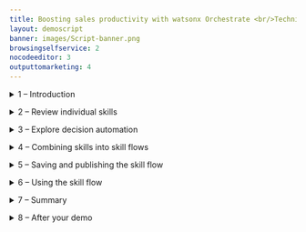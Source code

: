 ```yaml
---
title: Boosting sales productivity with watsonx Orchestrate <br/>Technical Sales Level 3 demo
layout: demoscript
banner: images/Script-banner.png
browsingselfservice: 2
nocodeeditor: 3
outputtomarketing: 4
---
```


<span id="top"></span>


<details markdown="1">

<summary>1 – Introduction</summary>

This demo shows you how to present watsonx Orchestrate’s core capabilities and its value proposition using a business scenario set in an insurance sales office. You’ll see how individual skills are used, take a brief look at decision automation, then implement an upsell process for a hypothetical insurance brokerage by combing skills together into a sequence called a skill flow.

In this hypothetical insurance brokerage, sales agents spend their time across many tasks while constantly context switching between multiple applications to do their jobs. A large part of any successful insurance seller’s time should be spent servicing existing clients, but an important part of being a great sales agent is finding new business and building pipeline.

Prior to watsonx Orchestrate, agents in this insurance office dedicated a few hours per week to sending prospecting emails for upsell and cross-sell opportunities, as well as building pipeline. To do this, a typical insurance seller would:

1.	Search the customer relationship management (CRM) system for customers that meet certain cross-sell criteria.
2.	Determine the best cross-sell products to offer each customer.
3.	Write a customized email from a template.
4.	Send the email to the selected customer.
<br/><img src="images/Script-1.png" width="800" /><br><br/>
Unfortunately, agents in this office are facing several challenges that prevent them from performing at their best:
- Effectively searching their CRM system for sales opportunities is time consuming and requires a lot of skill… skills that not everyone on the team possesses, especially new hires who need to be trained.<br/>
- Matching customer circumstances to the most optimal and competitive products is time consuming and requires expert product knowledge. The information about products, customers, and policies is spread over multiple systems and spreadsheets.<br/>
- Multiple systems and applications are used to perform customer outreach (a CRM search, Outlook, and so on). It takes time to switch between these applications to find the required information. Data is copied and pasted between applications and inevitably errors are made.<br/>
- Multiple systems and applications are used to perform customer outreach (a CRM search, Outlook, and so on). It takes time to switch between these applications to find the required information. Data is copied and pasted between applications and inevitably errors are made.<br/>
- There isn’t time to create a personalized email for each customer. Instead, sellers use templates…but they know that the emails that are produced this way are often ignored by their customers because they are not engaging.<br/>

This demo shows how the prospecting work in this scenario can be done more effectively with watsonx Orchestrate by creating a sequence of skills that perform the multiple steps of the upsell process using a skill flow. A skill flow is a sequence of skills where the inputs and outputs of individual skills are wired together to reduce data entry.

Here is what this demonstration highlights:
- First, data is extracted from a system that leverages a pre-configured search to find customers with recent life events.
- Then, these customers are matched to the most suitable and competitive products by using an AI-infused automation that represents the digitized business knowledge of a product expert.
- Finally, instead of using an email template, a built-in skill that uses the IBM Granite generative AI model is used to create a marketing email. This model is designed for the enterprise and trained on trusted enterprise data, so it can be trusted to produce content suitable for business use cases.

Let’s get started.
 
<br/>

**[Go to top](#top)**

</details>

<span id="spanID"></span>
<details markdown="1">


<summary>2 – Review individual skills </summary>

<br/>


| :--- | :--- |
| **Narration** | IBM watsonx Orchestrate comes with a catalog of out-of-the-box skills, such as Workday, Monday, Outlook, etc. Additional skills can be added to the catalog that work with existing services using OpenAPI or run on IBM Cloud Pak for Business Automation. Let’s begin by opening the catalog.|
| **Action** &nbsp; 2.0.1 | Click the **navigation hamburger** menu icon **(A)**, then select **Skill catalog (B)** from the left menu.<br/><img src="images/Script-2-0-1.png" width="800" />|
| **Action** &nbsp; 2.0.2 | When the **Choose a skill set to view skill catalog** window opens, select the **Personal skills tile (A)**, then click **Go to skill catalog (B)**.<br/><img src="images/Script-2-0-2.png" width="800" />|
| **Narration** | Skills are grouped by application, such as Microsoft Teams or Salesforce. New skills are added to the watsonx Orchestrate catalog with each release. <br/><br/>When an out-of-the-box skill is not available, builders can create new skills from several sources, including: <br/> 1. **Open APIs**: Skills are generated from OpenAPI specifications.<br/> 2. **Embedded Automations**: Decision and workflow skills are created by using the built-in automation builder.<br/> 3. **IBM Cloud Pak for Business Automation/RPA**: Skills are generated for automation services and robotic process automation (RPA) bots. <br/> 4. **Composite skill flows**: Individual skills are combined into a sequence.<br/><br/>OpenAPI is a specification for documenting and standardizing the design and behavior of web APIs. An OpenAPI file provides the detailed outline of how a particular API works, including its operations, endpoints, data types, request and response formats and authentication methods.<br/><br/> Decision automations and skill flows are covered in a later section, but first you’ll see how an individual skill based on an OpenAPI performs a customer search in this fictitious insurance company used at the start of the upsell process.|


| **2.1** | **Customer search** |
| :--- | :--- |
| **Narration** |  The first task in the upsell process is to perform a predefined search against the customer system to find customers that have recent life events. This functionality is provided to users through the **Get a list of customers** skill.<br/><br/>Let’s open the chat window to run this skill.|
| **Action** &nbsp; 2.1.1 | Click the **hamburger navigation** menu icon **(A)** and select **Chat (B)** from the left menu.<br/><img src="images/Script-2-1-1.png" width="800" /> |
| **Action** &nbsp; 2.1.2 | Click the **Skills** menu and select **Personal skills** if not already selected. <br/><img src="images/Script-2-1-2.png" width="800" />|
| **Narration** |In watsonx Orchestrate, skills are organized into apps. Users can click on their app tiles to run the skills they contain, or they can type a phrase to run the skill, such as **Write an upsell email for my customers**.  |
| **Action** &nbsp; 2.1.3 | Click on the tile **Get a list of customers with …** tile to run the skill and fetch customers from the CRM system.<br/><img src="images/Script-2-1-3.png" width="800" /> |
| **Narration** | The results from this skill are shown in a table. All the listed customers have recent life events that could be used for cross-sell and upsell purposes. This skill has used a predefined search against the CRM system and provides an insurance seller with a list of potential upsell opportunities. This took just a few seconds and was done without having to use the CRM system directly or require CRM expertise. This skill is already useful as a standalone skill, but as we will soon see, combining its output with other skills can make it far more useful and powerful.<br/><img src="images/Script-2-1-3-bis.png" width="800" /> |

| **2.2** | **Product upsell automation** |
| :--- | :--- |
| **Narration** | The next skill is the upsell skill. This skill uses an embedded decision automation engine to match customers to upsell and cross-sell offers. <br/><br/>This skill is run by clicking on its corresponding tile or by entering a prompt such as **“upsell”** into the chat window.|
| **Action** &nbsp; 2.2.1 | Enter **“upsell”** into the chat prompt and press **Enter** key **(A)**. Alternatively click on the tile associated with the skill **(B)**. <br/><img src="images/Script-2-2-1.png" width="800" /> |
| **Narration** | To use this skill, the user must enter details about a customer, such as a recent life event, their age, and any current products they have purchased. In this example, just the name is provided so that a default response is returned. |
| **Action** &nbsp; 2.2.2 | Enter a person’s name into the **name** field **(A)**, then click the **Apply** button **(B)**. <br/><img src="images/Script-2-2-2.png" width="800" /> |
| **Narration** | The results from the ‘Product Upsell’ automation are displayed. These results contain a product recommendation for the selected customer and were provided almost instantly. This is another huge time saving for the sales agent; but in addition to the product recommendation the results also contain a prompt that can be used by a foundation model such as IBM Granite, to generate a personalized marketing email. <br/><br/>Just like the customer search skill, the value of this skill is obvious, because manual data entry is time consuming and can introduce errors, the full value of this skill isn't realized… but watsonx Orchestrate can autofill this information once the skill is part of a skill flow.<br/><img src="images/Script-2-2-2-bis.png" width="800" /> |

| **2.3** | **Email generation** |
| :--- | :--- |
| **Narration** | The last individual skill is **Generate an email**. This skill uses the IBM Granite foundation model to generate an email based on a prompt. <br/><br/>This skill is run by clicking on its corresponding tile or by entering a prompt such as **“generate an email”** into the chat window.|
| **Action** &nbsp; 2.3.1 | Enter **“generate an email”** into the chat prompt and press **Enter** key **(A)**. Alternatively click on the tile associated with the skill **(B)**. <br/><img src="images/Script-2-3-1.png" width="800" />|
| **Action** &nbsp; 2.3.2 | Copy the **prompt** text produced by the **L3_Upsell** skill **(A)** and paste it into the **Input instruction** panel **(B)**, then click **Apply (C)**. <br/><img src="images/Script-2-3-2.png" width="800" /> |
| **Narration** | Content generation will take approximately 30 seconds. IBM watsonx Granite is used to generate the email body. This model is trained on trusted enterprise data, with additional layers of protection, so you can be certain it will not produce harmful or inappropriate content. The generated email is displayed, and also confirmation that it came from the IBM Granite model.<br/><img src="images/Script-2-3-2-bis.png" width="800" />|

<br/>

**[Go to top](#top)**

</details>

<span id="spanID"></span>
<details markdown="1">

<summary>3 – Explore decision automation </summary>

<br/>

<inline-notification text="<strong>Skill studio update.</strong> A recent product update has consolidated <strong>Automations</strong> and <strong>Skills and apps</strong> into <strong>Skill studio</strong>. All navigation links that refer to <strong>Automations</strong> and <strong>Skills and apps</strong> can now be found within the <strong>Skill studio</strong> which can be found in the main hamburger navigation menu."></inline-notification>

| :--- | :--- |
| **Narration** |The ‘L3_Upsell’ automation skill represents the digitized knowledge of a product expert and matches customers to upsell and cross-sell offers. It does this using prescriptive AI, where the decision-making process used by an expert has been transformed into a decision model. Within the decision model, the product upsell logic is represented in natural language and decision tables that ensures that the logic remains clear and simple to non-technical users. Furthermore, the no-code tools in watsonx Orchestrate Automation Builder enable non-technical users to create, test and maintain the decision logic to adapt to changing circumstances. <br><br/>Let’s see how this skill’s business logic is managed with watsonx Orchestrates’ Automation Builder.|

| **Action** &nbsp; 3.1 | Click the **hamburger navigation** menu icon **(A)**, then select **Automations (B)** from the left menu.<br/><img src="images/Script-3-1.png" width="800" />|
| **Action** &nbsp; 3.2 | Enter the unique reference **“XXddmmyy”** that corresponds to your decision model in the **search** field **(A)** and press **Enter**, then click on the tile that corresponds to your automation **(B)**.<br/><img src="images/Script-3-2.png" width="800" /> |
| **Narration** | This decision model shows the structure of the decision-making process. Data feeding the model is shown at the bottom of the diagram and represented by the green input nodes. In this example, the input data is the customer record and the recent change. This data passes through intermediate decision nodes that incrementally infer new information by using business rules. The output decision node is shown with a dark blue line and produces the decision result. <br/><br/>In this example, the decision model determines the best product for the selected customer and produces a GenAI prompt along with some tuning parameters so that a generative AI model can create a marketing outreach email. <br/><br/>The decision nodes contain the business rules that perform the logic to build the prompt. The ‘Initial Instruction’ node uses the customer’s name to form the instructions that are passed to the generative model such as ‘You are an insurance salesman, write a marketing email for your customer John Collins’. The Product Recommendation node determines the most appropriate product to recommend to the customer based on their age, recent life events and existing products they hold.<br/><br/>The output from these intermediate decision nodes is brought together in the top node called **Upsell prompt**. This node produces the final output from the decision model based on the intermediate results.<br/><img src="images/Script-3-2-bis.png" width="800" /><br/><br/>The palette on the left of the canvas is used to add additional nodes to the model. These can be additional decisions and inputs. They can also include predictive models enabling you to blend prescriptive business rules and predictive models together, for example the predictive model could use a regression model to predict a best price, but then prescriptive business rules could be used as guardrails to ensure the price stayed within a certain range.<br/><br/>Decision models can also include nested models, and you can also include generative AI.<br/><br/>Let’s take a closer look at the product recommendation logic.|
| **Action** &nbsp; 3.3 | Click the **Product recommendation** node **(A)** then select the **Logic** tab **(B)** in the **Product recommendation** section that appears on the right.<br/><img src="images/Script-3-3.png" width="800" /> |
| **Narration** | The rules that are applied in this decision node are shown on the right of this screen. Note how there is a decision table called **Product recommendation**. This table houses the main logic, a business rule to check for duplicate recommendations for products already held, and a default rule that will apply if no other product recommendations can be made.<br/><br/>Let’s take a closer look at the product recommendation decision table.|
| **Action** &nbsp; 3.4 | Click the **Product recommendation** decision table.<br/><img src="images/Script-3-4.png" width="800" /> |
| **Narration** | Decision tables are useful when many rules will share the same structure and it is helpful to view them together. In this example, every row in the table represents a rule that reasons over the customers recent change, along with their age, to determine a product recommendation. In this example, the recent change and customer age are both used as condition columns and shown on the left. The column on the right is the action column and provides the product recommendation. <br/><br/>Decision tables can contain more condition columns and multiple action columns to represent complex logic, but the logic will remain clear and maintainable. Many decision tables can work together to implement very complex logic, whilst keeping the logic clear and readable to non-technical users. <br/><br/>IBM watsonx Orchestrate’s Automation builder also includes a preview capability to test the results produced by the decision model. Clicking the Play icon in the top-right corner opens the preview window.|
| **Action** &nbsp; 3.5 | Click the **Play** icon in the top-right corner of the screen. <br/><img src="images/Script-3-5.png" width="800" />|
| **Narration** | Run a test scenario. |
| **Action** &nbsp; 3.6 | Click the **Preview** button. <br/><img src="images/Script-3-6.png" width="800" />|
| **Narration** | The rules are run, and the results are displayed. At the top is the final output, but below this we can also see all the intermediate results as the data passed through the decision model. By clicking the show more link, we can expand the final output and see the complete information returned from the decision. This contains the product recommendation, the GenAI prompt and the min/max tokens that control the content length. |
| **Action** &nbsp; 3.7 | Click the **Show more** button. <br/><img src="images/Script-3-7.png" width="800" />|
| **Narration** | Many test scenarios can be created, these are run by selecting them and pressing preview. |
| **Action** &nbsp; 3.8 | Click the drop-down arrow **(A)** in the **Test data** section and select another scenario, then click the **Preview** button **(B)**.<br/><img src="images/Script-3-8.png" width="800" /> |
| **Narration** | Once the business logic is ready, it is deployed as a skill that can be invoked from the chat window directly, or it can be combined with other skills in a skill flow. |

<br/>

**[Go to top](#top)**

</details>

<span id="spanID"></span>
<details markdown="1">

<summary>4 – Combining skills into skill flows </summary>

<br/>


| :--- | :--- |
| **Narration** | Individual skills can be useful when used in isolation, but greater value can be unlocked when they are combined into skill flows.  |
| **Action** &nbsp; 4.1 | Click the **hamburger navigation** menu icon **(A)** and select **Skills and apps (B)** from the left menu.<br/><img src="images/Script-4-1.png" width="800" /> |
| **Narration** | IBM watsonx Orchestrate provides access to a broad range of skills that help users perform their daily tasks. It comes with a collection of out-of-the-box, ready-to-use skills that range from working with productivity tools to providing deep analytical insights. <br/><br/>IBM watsonx Orchestrate developers, called ‘Builders,’ can create customized skills like the customer search and product upsell skills described earlier. As individual skills they are useful on their own, but combining them together can save an insurance sellers time, avoid errors, and produce better results. <br/><br/>Skill flows connect multiple skills together by using a low-code flow editor. In this example, a skill flow is created to combine the customer search skill with the product upsell decision and then generate a marketing email for a selected customer.<br/><br/>Let's create the skill flow now.|
| **Action** &nbsp; 4.2 | Click on **Add skills (A)**, then select **Create a skill flow (B)**.<br/><img src="images/Script-4-2.png" width="800" /> |
| **Narration** | The skill flow requires a unique name. |
| **Action** &nbsp; 4.3 | Click the **Pencil** icon **(A)** and when the **Edit Skill flow details** section opens on the right, enter a name for the skill flow using the template Upsell **XXddmmyy (B)**. Now click the **Save** button **(C)**. <br/><img src="images/Script-4-3.png" width="800" />|
| **Narration** | To add a skill, click the plus icon. |
| **Action** &nbsp; 4.4 | Click the **+** icon. <br/><img src="images/Script-4-4.png" width="800" /><inline-notification text=" You are using a shared demo tenant. Use the unique reference added to your skill names to find them in the catalog. It’s a good idea to keep this reference in your clipboard history so it can be pasted into the skill search panel."></inline-notification> |
| **Narration** | On demo tenants a unique reference is used to locate the demo skills in the catalog. (This is only necessary on demo tenants, ordinarily these skills would be found by using just their name.) |
| **Action** &nbsp; 4.5 | Enter the unique reference for your skills (**XXddmmyy**) into the **filter** panel and press **Enter** to filter the results.<br/><img src="images/Script-4-5.png" width="800" /> |
| **Narration** | The first skill we need performs a customer search and it’s contained in the **CRM** tile. <br/><br/> <inline-notification text="This skill collection contains one skills; <strong>Get Customers with recent life events …</strong> that performs the customer search."></inline-notification> |
| **Action** &nbsp; 4.6 | Click the **CRM** tile. <br/><img src="images/Script-4-6.png" width="800" /><br/><br/> <inline-notification text="This skill collection contains one skills; Get Customers with recent life events … that performs the customer search."></inline-notification>|
| **Narration** | Add the skill. |
| **Action** &nbsp; 4.7 | Click **Add Skill** within the **Get Customers with recent life events …** tile.<br/><img src="images/Script-4-7.png" width="800" />|
| **Narration** | Add the next skill by clicking the **Plus** icon again, searching with the unique reference, then adding the skill. |
| **Action** &nbsp; 4.8 | Click the **+** icon to the left of the end node.<br/><img src="images/Script-4-8.png" width="800" /> |
| **Action** &nbsp; 4.9 | Enter the unique identifier for your skills (**XXddmmyy**) and press **Enter** to filter the results. <br/><img src="images/Script-4-9.png" width="800" />|
| **Narration** | Add the upsell skill. |
| **Action** &nbsp; 4.10| Click on the **L3_Upsell** tile with the unique reference you used.<br/><img src="images/Script-4-10.png" width="800" /> |
| **Action** &nbsp; 4.11 | On the **L3_Upsell_XXddmmyy** tile, click **Add skill**.<br/><img src="images/Script-4-11.png" width="800" /> |
| **Narration** |Add the third skill by clicking the **Plus** icon again. |
| **Action** &nbsp; 4.12 | Click the **+** icon to the left of the end node.<br/><img src="images/Script-4-12.png" width="800" /> |
| **Action** &nbsp; 4.13 | Enter **“watsonx”** into the **Search** field and press **Enter** to filter the results.<br/><img src="images/Script-4-13.png" width="800" />|
| **Action** &nbsp; 4.14| Click the **watsonx.ai** collection tile.<br/><img src="images/Script-4-14.png" width="800" /> |
| **Narration** | Add the third skill. |
| **Action** &nbsp; 4.15 | Click **Add Skill** within the **Generate an email** tile.<br/><img src="images/Script-4-15.png" width="800" /> |
| **Narration** |In this demo, an input form is used instead of one of the built-in email skills. This is done to avoid some additional setup, but from the user’s perspective the results are the same. The input form contains the same fields as the built-in email skill and allow us to map the various skill outputs together to build the final output.<br/><br/>Let's add the custom form. |
| **Action** &nbsp; 4.16 | Click the + icon to the left of the end node.<br/><img src="images/Script-4-16.png" width="800" />|
| **Action** &nbsp; 4.17 | Type **“forms”** and press **Enter** to filter the results **(A)**, click **Custom forms (B)**.<br/><img src="images/Script-4-17.png" width="800" /> |
| **Action** &nbsp; 4.18 | Click **Add skill** within the **Input form** tile.<br/><img src="images/Script-4-18.png" width="800" /><br/><br/><inline-notification text="Your skill flow should now resemble the following example and have four skills."></inline-notification><br/><img src="images/Script-4-18-bis.png" width="800" />|
| **Narration** | Each skill can have one or more inputs and outputs. The skill flow editor allows builders to easily map the output from one skill into another. The first skill in this skill flow (**Get a list of customers with recent life events**) doesn’t require any configuration. But, the **L3_Upsell** skill needs to be configured to map the output from the **Get a list of customers** skill into its appropriate inputs. |
| **Narration** | The input form for this skill will also be hidden. |
| **Action** &nbsp; 4.19 | Configure the input form for **L3_Upsell_XXddmmyy** skill by performing the following steps: <br/>A. Select the **L3_Upsell_XXddmmyy** tile.<br/>B. Click **Input** to select the input form.<br/>C. Turn on the **Hide this input form from the user** option.<br/><img src="images/Script-4-19.png" width="800" />|
| **Narration** | Now the data can be mapped, starting with the customer’s age. |
| **Action** &nbsp; 4.20 | Map the customer age input field of the skill by performing the following steps:<br/>A. Click the field **theCustomer.age**.<br/>B. Select **Get a list of customers with recent life events** from the available mappings.<br/><img src="images/Script-4-20.png" width="800" />|
| **Action** &nbsp; 4.21 | Scroll down and select **age**.<br/><img src="images/Script-4-21.png" width="800" /> |
| **Narration** |Mapping data can be done manually, but in some cases it’s easier to let the skill flow editor generate mapping suggestions for you. |
| **Action** &nbsp; 4.22 | Click **Generate mapping suggestions**.<br/><img src="images/Script-4-22.png" width="800" />|
| **Narration** | Not all mappings can be generated. Later in the skill flow there will be multiple options, and as such, manual mapping will be required. <br/><br/>Let's complete the final mapping for this skill and map the list of current products.|
| **Action** &nbsp; 4.23 | Map the remaining field. Scroll down and click **theCustomer.listOfCurrentProducts (A)**, then select **Get a list of customers with recent life events (B)**. <br/><img src="images/Script-4-23.png" width="800" />|
| **Action** &nbsp; 4.24 | Select **current_products** from the list of available mappings.<br/><img src="images/Script-4-24.png" width="800" />|
| **Narration** | The output form for the **L3_Upsell** skill requires no configuration, but typically this output would be hidden as the user doesn’t need to see or edit the results. It will be left visible in this demo so that when the skill flow runs the output will be available for review.<br/><br/>The **Generate an email** skill creates the email body from the prompt received from the **L3_Upsell** decision skill.  |
| **Action** &nbsp; 4.25 | Configure the input form for **Generate an email** by performing the following steps: <br/>A. Select the **Generate an email** tile in the skill flow.<br/>B. Select the **Input** tab.<br/><img src="images/Script-4-25.png" width="800" />|
| **Narration** | Map the input field to take the prompt from the **L3_Upsell** skill. |
| **Action** &nbsp; 4.26 | Map the **Input instruction** field by performing the following steps:<br/>A. Click on the **Input instruction** field.<br/>B. From **Available Mappings Skills** select the **L3_Upsell_XXddmmyy** skill.<br/><img src="images/Script-4-26.png" width="800" /><br/><br/>C. Select **prompt**.<br/><img src="images/Script-4-26-bis.png" width="800" />|
| **Narration** | The **Generate an email** output form can be hidden as the output will be available to view in the next skill. |
| **Action** &nbsp; 4.27 | Configure the **Generate an email** output form by performing the following steps: <br/>A. Click the **Generate an email** tile.<br/>B. Select the **Output** tab to select the output form.<br/>C. Turn on the **Hide this input form from the user** option.<br/><img src="images/Script-4-27.png" width="800" />|
| **Narration** | Following email content generation, an input form will be used to display the output and allow the sales agent to check the output for accuracy. The agent can also make any modifications before the response is sent to their customer. <br/><br/>The form is built by repeatedly adding input fields. |
| **Action** &nbsp; 4.28| Configure the input form by performing the following steps: <br/>A. Select the **Input form** tile from the skill flow at the top of the screen.<br/>B. Enter a title for the form in the **Form title** field, for example **“Send email”**.<br/><img src="images/Script-4-28.png" width="800" />|
| **Narration** |The form is built by repeatedly adding input fields. |
| **Action** &nbsp; 4.29|Add a field to the form by performing the following steps: <br/> A. Click **Add input field**.<br/>B. Select the **Single line text** radio button under the **Add input field** section that appears on the right side of the screen.<br/>C. Click the **Next** button.<br/><img src="images/Script-4-29.png" width="800" />|
| **Narration** |The new input field will receive the email address of the selected customer. |
| **Action** &nbsp; 4.30| A. Enter the value **“To”** into the **Display text** field in the **Add input field** section on the right side of the screen.<br/>B. Click the **Apply** button.<br/><img src="images/Script-4-30.png" width="800" />|
| **Narration** |The subject field can now be added to the form by repeating the same steps. |
| **Action** &nbsp; 4.31| A. Repeat steps **4.29 and 4.30** to create a **Subject** field.|
| **Narration** |Next, a field for the email body is added to the form, this field will be a **Paragraph text** field. |
| **Action** &nbsp; 4.32|Add a field to the form by performing the following steps: <br/>A. Click **Add input field**.<br/>B.  Select the Paragraph text radio button in the **Add input field** section on the right side of the screen.<br/>C. Click the **Next** button.<br/><img src="images/Script-4-32.png" width="800" />|
| **Narration** |This input field will receive the email body generated by watsonx.ai.|
 **Action** &nbsp; 4.33| Label the input field by performing the following steps: <br/> A.   Enter the value **“Email body”** into the **Display text** field.<br/>B. Click the **Apply** button.<br/><img src="images/Script-4-33.png" width="800" /><br/><br/> <inline-notification text="Your form should now resemble the example below with <strong>To, Subject</strong> and <strong>Email body</strong> fields."></inline-notification><br/><img src="images/Script-4-33-bis.png" width="800" />|
| **Narration** | To complete the form the mappings must be added. |
| **Action** &nbsp; 4.34 | Configure the mappings for the input form by performing the following steps:<br/>A. Click the **To** field.<br/>B. From **Available Mappings**, select **Get a list of customers with recent life events XXddmmyy**.<br/><img src="images/Script-4-34.png" width="800" /><br/><br/>C. Select the **email** mapping.<br/><img src="images/Script-4-34-bis.png" width="800" />|
| **Narration** | A default value will be used to populate the **Subject** field. |
| **Action** &nbsp; 4.35 | Provide a default value for the **Subject** field by performing the following steps:<br/>A. Hover over the **Subject** field and click the corresponding **Pencil** icon when it appears.<br/><img src="images/Script-4-35.png" width="800" /><br/><br/>B. Under **Subject**, enter a default value, **“Your insurance”**.<br/><img src="images/Script-4-35-bis.png" width="800" />|
| **Narration** | The text produced from the Generate an email skill will be used to populate the **Email body** field.|
| **Action** &nbsp; 4.36 | Map the value for the Email body by performing the following steps:><br/>A. Scroll down and click on the **Email body** field.<br/>B. In the **Available mappings** section, select **Generate an email**.<br/><img src="images/Script-4-36.png" width="800" /><br/><br/>C. Select **generated_text**.<br/><img src="images/Script-4-36-bis.png" width="800" />|
| **Narration** | This completes the skill flow creation. In the next section, you will save this skill flow and then publish it, so it is available for use by any seller at the insurance company.  |


**[Go to top](#top)**

</details>

<span id="spanID"></span>
<details markdown="1">

<summary>5 – Saving and publishing the skill flow </summary>

<br/>

| :--- | :--- |
| **Narration** | Before the new skill flow can be used, it must be enhanced and published. Enhancement allows you to fine-tune how the skill is presented and train the conversational interface to recognize when the skill should be used. First, save the skill flow.|
| **Action** &nbsp; 5.1 | A. Scroll to the top of the page and click on the **Actions** button drop down.<br/>B. Select **Save** or **Save as draft**. <br/><img src="images/Script-5-1.png" width="800" /> |
| **Narration** | Next use the **Enhance** window to enter training phrases and publish the skill flow.  |
| **Action** &nbsp; 5.2 | Open the Enhance window by performing the following steps:<br/>A. Click the **Actions** button drop down.<br/>B. Select **Enhance**.  <br/><img src="images/Script-5-2.png" width="800" /> |
| **Narration** | Using the **Enhance** window, phrases are entered that are used to train the conversational interface to recognize when the skill should be used. Multiple phrases can be entered to train the conversational interface. In a real project, several alternative phrases would be used to train the AI to ensure the skill is activated.  |
| **Action** &nbsp; 5.3 | Enter a training phrase by performing the following steps:><br/>A. Select the **Phrases** tab. <br/><img src="images/Script-5-3.png" width="800" /><br/><br/>B. Enter a phrase to trigger the skill flow, for example: **“write an upsell email to my customers”**, then click **Publish (C)**. <br/><img src="images/Script-5-3-bis.png" width="800" /> |
| **Narration** | Before the skill flow can be run, it must be added into your personal skill set from the skill catalog. |
| **Action** &nbsp; 5.4 | Click the **hamburger navigation** menu icon **(A)** and click **Skills catalog (B)** from the left menu. <br/><img src="images/Script-5-4.png" width="800" /> |
| **Narration** | The unique reference used to name the skill flow can be used to find it in the skill catalog. |
| **Action** &nbsp; 5.5 | Find the skill flow by performing the following steps:<br>A. Enter your unique skill reference (**XXddmmyy**) in the **Search** panel and press **Enter**.<br/>B. Click the **Skill flows** tile in the **Apps** section.<br/><img src="images/Script-5-5.png" width="800" />|
| **Narration** | When the catalog entry for skill flows is displayed, the unique reference can be used again.|
| **Action** &nbsp; 5.6 | Add the skill flow by performing the following steps:<br/>A. Enter your unique skill reference (**XXddmmyy**) in the **Search** panel again and press **Enter**.<br/>B. Click **Add skill**.<br/><img src="images/Script-5-6.png" width="800" />|
| **Narration** | The skill flow has been added to the personal skills collection and should be available in the main chat window.|
| **Action** &nbsp; 5.7 | Return to the Chat window by performing the following steps:><br/>A. Click the **hamburger navigation** menu icon from the left menu.<br/>B. Select **Chat**.<br/><img src="images/Script-5-7.png" width="800" /><br/><br/>C. Confirm that a tile representing your skill flow has been added <br/><img src="images/Script-5-7-bis.png" width="800" /><br/><inline-notification text="If you have created more than one skill flow, the new skill flow will be grouped with other skill flows in a parent Skill Flow tile."></inline-notification> |

<br/>

**[Go to top](#top)**

</details>

<span id="spanID"></span>
<details markdown="1">

<summary>6 – Using the skill flow </summary>

<br/>

| :--- | :--- |
| **Narration** | Before you run the new skill flow let’s summarize what you’ve seen so far:<br/>- Individual skills performing useful but isolated functions, such as customer search and product upsell.<br/>- A brief look into decision automation, and how business logic can be represented with a decision model. <br/>- Implemented a simple workflow using skill flows to connect skills together.<br/><br/>The skill flow is complete and published for sales agents to use.  Now let’s assume the persona of an insurance seller to see how the upsell process has been transformed with watsonx Orchestrate.|
| **Action** &nbsp; 6.1 |Open the Chat window (if not already open) by clicking the **hamburger navigation** menu icon **(A)** and select **Chat (B)** from the left menu. <br/><img src="images/Script-6-1.png" width="800" /> |
| **Action** &nbsp; 6.2 | Perform the following steps:<br/>A. Type the command **“write an upsell email to my customers”**.<br/>B. Click the **Send** arrow.<br/><br/> <inline-notification text="You can also click the skill tile that corresponds to the skill flow you created to invoke this skill."></inline-notification><br/><img src="images/Script-6-2.png" width="800" />|
| **Narration** | IBM watsonx Orchestrate runs the skill flow, retrieving a list of customers with recent life events. The retrieved customer data is neatly displayed in a table within the chat interface.<br/><br/>The agent reviews the list of customers and pursues a cross-sell opportunity with **Janet Thomas**, who has recently turned 64, as depicted in the **Recent Change** field.|
| **Action** &nbsp; 6.3 | Select the radio button associated with **Janet Thomas (A)** from the table.<br/><img src="images/Script-6-3.png" width="800" /> |
| **Narration** | Next, the agent needs to determine which products to recommend for Janet based on her circumstances and recent life event.<br/><br/>The customer details from the CRM system are automatically submitted into watsonx Orchestrate’s built-in decision engine and the upsell recommendations are displayed. Behind the scenes, the decision engine applies business logic that considers many different attributes specific to this customer (Janet Thomas), such as age, life event, and current coverage to determine the best product that the insurance agent should suggest to this customer.|
| **Action** &nbsp; 6.4 | Click the **Apply** button. <br/><img src="images/Script-6-4.png" width="800" />|
| **Action** &nbsp; 6.5 | Two skills have run in quick succession, scroll back so that the upsell decision output is displayed.<br/><img src="images/Script-6-5.png" width="800" /> |
| **Narration** | In this case, the decision engine recommended the **Silver Travel Insurance Plan**, and based on this, it has also created a prompt for a generative AI model to create the marketing upsell email. |
| **Action** &nbsp; 6.6 | Review the prompt then scroll to the bottom of the chat window to review the input for the generative AI model.<br/><img src="images/Script-6-6.png" width="800" />|
| **Action** &nbsp; 6.7 |Perform the following steps:<br/><br/>A. Review the prompt created for the customer (**Janet Thomas**).<br/>B. Click the **Apply** button.<br/><img src="images/Script-6-7.png" width="800" />|
| **Narration** | Clicking **Apply**, submits the prompt into the Generate an email skill, and this will take approximately thirty seconds to complete. For this particular skill, watsonx Orchestrate is working asynchronously, it’s not blocking and waiting for a response that may otherwise time-out. Instead, it is notified by the long running activity when the work is finished and then resumes the skillflow. During this waiting time, the user is able to do other work, and can jump back to this task once the response is received. <br/><br/>The response created for the customer (Janet Thomas) is returned and displayed. The customer email address, subject and email body are pre-filled, allowing the user to review the generated content for accuracy and add any further information to ensure the proposal is relevant to the customer. |
| **Action** &nbsp; 6.8 | Review the generated email. <br/><img src="images/Script-6-8.png" width="800" />|


<br/>

**[Go to top](#top)**

</details>

<span id="spanID"></span>
<details markdown="1">

<summary>7 – Summary </summary>

<br/>

Using an upsell/cross-sell example, this lab showed how watsonx Orchestrate provides a conversational interface for insurance sales agents to perform daily repetitive tasks and reduce the time it takes to complete common business tasks, such as searching through CRM reports for sales opportunities.

A pre-configured CRM search saved time and helped agents find upsell opportunities. Product expertise was used to create a watsonx Orchestrate automation that provides optimal product recommendations based on client circumstances. It then combined these recommendations with client details into a prompt that was submitted into an IBM generative AI model. The result was a client proposal derived from accurate client data, expert product knowledge and a trusted foundation model trained on enterprise data, ready for the agent for review.

By providing a catalog of skills, watsonx Orchestrate eliminated the need for this insurance agent to manually move data and context switch between different back-end applications. IBM watsonx Orchestrate streamlined this agent’s work by sequencing a series of skills within a skill flow, boosting their productivity, reducing errors, and enabling them to focus on higher value work.



<br/>

**[Go to top](#top)**

</details>

<span id="spanID"></span>
<details markdown="1">

<summary>8 – After your demo </summary>

<br/>

The watsonx Orchestrate environment used for the demo is shared by many users. After completing your demo, it is important to take a few minutes to remove any skills or automations you created during the demo. 
1. Click the **hamburger navigation** menu icon **(A)**, then click on **Skills and apps (B)** from the left menu.<br/><img src="images/Script-8-1.png" width="800" /><br/><br/>
2. Select **Skills (A)**, enter your unique reference, then press **Enter (B)**. After completing this demo there should be three skills. Click the ellipsis (three vertical dots) in the right-hand column for each skill **(C)** and select **Delete this skill (D)**. Take care to ensure you are only deleting your skills.<br/><img src="images/Script-8-2.png" width="800" /><br/><br/>
3. Click the **hamburger navigation** menu icon **(A)**, then click on **Automations (B)** from the left menu.<br/><img src="images/Script-8-3.png" width="800" /><br/><br/>
4. Enter your skill reference in the search panel and press **Enter (A)**. Click the ellipsis (three vertical dots) **(B)** and select **Delete (C)**.<br/><img src="images/Script-8-4.png" width="800" />

<br/>

**[Go to top](#top)**

</details>
